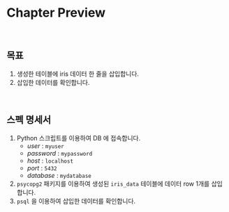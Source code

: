 # Chapter Preview

<br>

## 목표
1. 생성한 테이블에 iris 데이터 한 줄을 삽입합니다.
2. 삽입한 데이터를 확인합니다.

<br>

## 스펙 명세서
1. Python 스크립트를 이용하여 DB 에 접속합니다.
    - *user* : `myuser`
    - *password* : `mypassword`
    - *host* : `localhost`
    - *port* : `5432`
    - *database* : `mydatabase`
2. `psycopg2` 패키지를 이용하여 생성된 `iris_data` 테이블에 데이터 row 1개를 삽입합니다.
3. `psql` 을 이용하여 삽입한 데이터를 확인합니다.